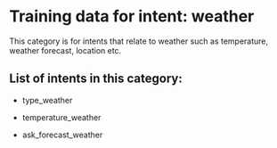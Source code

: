 # Training data for intent: weather

This category is for intents that relate to weather such as temperature, weather forecast, location etc.

## List of intents in this category:

* type_weather

* temperature_weather

* ask_forecast_weather

 
